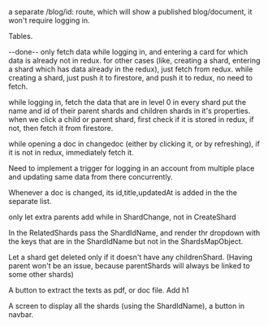 a separate /blog/id: route, which will show a published blog/document, it won't require logging in.

Tables.



--done--
only fetch data while logging in, and entering a card for which data is already not in redux.
for other cases (like, creating a shard, entering a shard which has data already in the redux), just fetch from redux.
while creating a shard, just push it to firestore, and push it to redux, no need to fetch.

while logging in, fetch the data that are in level 0
in every shard put the name and id of their parent shards and children shards in it's properties. 
when we click a child or parent shard, first check if it is stored in redux, if not, then fetch it from firestore.

while opening a doc in changedoc (either by clicking it, or by refreshing), if it is not in redux, immediately fetch it.


Need to implement a trigger for logging in an account from multiple place and updating same data from there concurrently.

Whenever a doc is changed, its id,title,updatedAt is added in the the separate list.

only let extra parents add while in ShardChange, not in CreateShard


In the RelatedShards pass the ShardIdName, and render thr dropdown with the keys that are in the ShardIdName but not in the ShardsMapObject.

Let a shard get deleted only if it doesn't have any childrenShard. (Having parent won't be an issue, because parentShards will always be linked to some other shards)

A button to extract the texts as pdf, or doc file. Add h1

A screen to display all the shards (using the ShardIdName), a button in navbar. 
